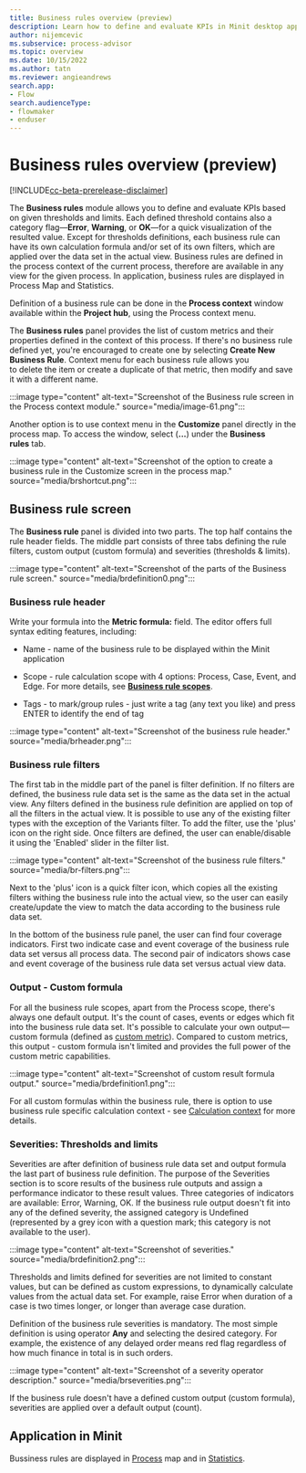 ```yaml
---
title: Business rules overview (preview)
description: Learn how to define and evaluate KPIs in Minit desktop application in process advisor.
author: nijemcevic
ms.subservice: process-advisor
ms.topic: overview
ms.date: 10/15/2022
ms.author: tatn
ms.reviewer: angieandrews
search.app:
- Flow
search.audienceType:
- flowmaker
- enduser
---
```


# Business rules overview (preview)

[!INCLUDE[cc-beta-prerelease-disclaimer](../includes/cc-beta-prerelease-disclaimer.md)]

The **Business rules** module allows you to define and evaluate KPIs based on given thresholds and limits. Each defined threshold contains also a category flag&mdash;**Error**, **Warning**, or **OK**&mdash;for a quick visualization of the resulted value. Except for thresholds definitions, each business rule can have its own calculation formula and/or set of its own filters, which are applied over the data set in the actual view. Business rules are defined in the process context of the current process, therefore are available in any view for the given process. In application, business rules are displayed in Process Map and Statistics.

Definition of a business rule can be done in the **Process context** window available within the **Project hub**, using the Process context menu.

The **Business rules** panel provides the list of custom metrics and their properties defined in the context of this process. If there's no business rule defined yet, you're encouraged to create one by selecting **Create New Business Rule**. Context menu for each business rule allows you to delete the item or create a duplicate of that metric, then modify and save it with a different name.

:::image type="content" alt-text="Screenshot of the Business rule screen in the Process context module." source="media/image-61.png":::

Another option is to use context menu in the **Customize** panel directly in the process map. To access the window, select (**...**) under the **Business rules** tab.

:::image type="content" alt-text="Screenshot of the option to create a business rule in the Customize screen in the process map." source="media/brshortcut.png":::

## Business rule screen

The **Business rule** panel is divided into two parts. The top half contains the rule header fields. The middle part consists of three tabs defining the rule filters, custom output (custom formula) and severities (thresholds & limits).

:::image type="content" alt-text="Screenshot of the parts of the Business rule screen." source="media/brdefinition0.png":::

### Business rule header

Write your formula into the **Metric formula:** field. The editor offers full syntax editing features, including:

- Name - name of the business rule to be displayed within the Minit application

- Scope - rule calculation scope with 4 options: Process, Case, Event, and Edge. For more details, see **[Business ](business-rule-scope.md)[r](business-rule-scope.md)[ule scopes](business-rule-scope.md)**.

- Tags - to mark/group rules - just write a tag (any text you like) and press ENTER to identify the end of tag

:::image type="content" alt-text="Screenshot of the business rule header." source="media/brheader.png":::

### Business rule filters

The first tab in the middle part of the panel is filter definition. If no filters are defined, the business rule data set is the same as the data set in the actual view. Any filters defined in the business rule definition are applied on top of all the filters in the actual view. It is possible to use any of the existing filter types with the exception of the Variants filter. To add the filter, use the 'plus' icon on the right side. Once filters are defined, the user can enable/disable it using the 'Enabled' slider in the filter list.

:::image type="content" alt-text="Screenshot of the business rule filters." source="media/br-filters.png":::

Next to the 'plus' icon is a quick filter icon, which copies all the existing filters withing the business rule into the actual view, so the user can easily create/update the view to match the data according to the business rule data set.

In the bottom of the business rule panel, the user can find four coverage indicators. First two indicate case and event coverage of the business rule data set versus all process data. The second pair of indicators shows case and event coverage of the business rule data set versus actual view data.

### Output - Custom formula

For all the business rule scopes, apart from the Process scope, there's always one default output. It's the count of cases, events or edges which fit into the business rule data set. It's possible to calculate your own output&mdash;custom formula (defined as [custom metric](custom-metrics.md)). Compared to custom metrics, this output - custom formula isn't limited and provides the full power of the custom metric capabilities.

:::image type="content" alt-text="Screenshot of custom result formula output." source="media/brdefinition1.png":::

For all custom formulas within the business rule, there is option to use business rule specific calculation context - see [Calculation context](calculation-context.md) for more details.

### Severities: Thresholds and limits

Severities are after definition of business rule data set and output formula the last part of business rule definition. The purpose of the Severities section is to score results of the business rule outputs and assign a performance indicator to these result values. Three categories of indicators are available: Error, Warning, OK. If the business rule output doesn't fit into any of the defined severity, the assigned category is Undefined (represented by a grey icon with a question mark; this category is not available to the user).

:::image type="content" alt-text="Screenshot of severities." source="media/brdefinition2.png":::

Thresholds and limits defined for severities are not limited to constant values, but can be defined as custom expressions, to dynamically calculate values from the actual data set. For example, raise Error when duration of a case is two times longer, or longer than average case duration.

Definition of the business rule severities is mandatory. The most simple definition is using operator **Any** and selecting the desired category. For example, the existence of any delayed order means red flag regardless of how much finance in total is in such orders.

:::image type="content" alt-text="Screenshot of a severity operator description." source="media/brseverities.png":::

If the business rule doesn't have a defined custom output (custom formula), severities are applied over a default output (count).

## Application in Minit

Bussiness rules are displayed in [Process](business-rules-process-map.md) map and in [Statistics](business-rules-statistics.md).
